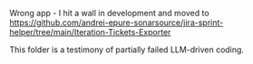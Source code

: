 Wrong app - I hit a wall in development and moved to https://github.com/andrei-epure-sonarsource/jira-sprint-helper/tree/main/Iteration-Tickets-Exporter

This folder is a testimony of partially failed LLM-driven coding.
